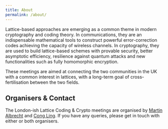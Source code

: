 ```yaml
---
title: About
permalink: /about/
---
```


Lattice-based approaches are emerging as a common theme in modern cryptography and coding theory. In communications, they are an indispensable mathematical tools to construct powerful error-correction codes achieving the capacity of wireless channels. In cryptography, they are used to build lattice-based schemes with provable security, better asymptotic efficiency, resilience against quantum attacks and new functionalities such as fully homomorphic encryption.

These meetings are aimed at connecting the two communities in the UK with a common interest in lattices, with a long-term goal of cross-fertilisation between the two fields.

## Organisers & Contact

The London-ish Lattice Coding & Crypto meetings are organised by [Martin Albrecht](http://malb.io) and [Cong Ling](http://www.commsp.ee.ic.ac.uk/~cling/). If you have any queries, please get in touch with either or both organisers.
